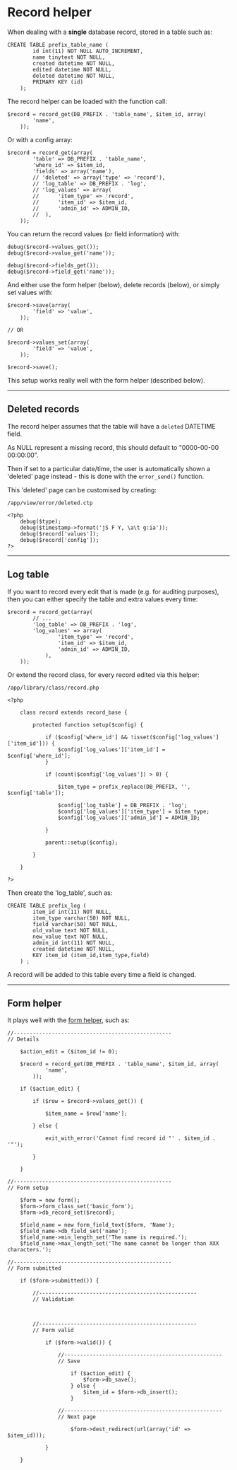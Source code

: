 
# Record helper

When dealing with a **single** database record, stored in a table such as:

	CREATE TABLE prefix_table_name (
			id int(11) NOT NULL AUTO_INCREMENT,
			name tinytext NOT NULL,
			created datetime NOT NULL,
			edited datetime NOT NULL,
			deleted datetime NOT NULL,
			PRIMARY KEY (id)
		);

The record helper can be loaded with the function call:

	$record = record_get(DB_PREFIX . 'table_name', $item_id, array(
			'name',
		));

Or with a config array:

	$record = record_get(array(
			'table' => DB_PREFIX . 'table_name',
			'where_id' => $item_id,
			'fields' => array('name'),
			// 'deleted' => array('type' => 'record'),
			// 'log_table' => DB_PREFIX . 'log',
			// 'log_values' => array(
			// 		'item_type' => 'record',
			// 		'item_id' => $item_id,
			// 		'admin_id' => ADMIN_ID,
			// 	),
		));

You can return the record values (or field information) with:

	debug($record->values_get());
	debug($record->value_get('name'));

	debug($record->fields_get());
	debug($record->field_get('name'));

And either use the form helper (below), delete records (below), or simply set values with:

	$record->save(array(
			'field' => 'value',
		));

	// OR

	$record->values_set(array(
			'field' => 'value',
		));

	$record->save();

This setup works really well with the form helper (described below).

---

## Deleted records

The record helper assumes that the table will have a `deleted` DATETIME field.

As NULL represent a missing record, this should default to "0000-00-00 00:00:00".

Then if set to a particular date/time, the user is automatically shown a 'deleted' page instead - this is done with the `error_send()` function.

This 'deleted' page can be customised by creating:

	/app/view/error/deleted.ctp

	<?php
		debug($type);
		debug($timestamp->format('jS F Y, \a\t g:ia'));
		debug($record['values']);
		debug($record['config']);
	?>

---

## Log table

If you want to record every edit that is made (e.g. for auditing purposes), then you can either specify the table and extra values every time:

	$record = record_get(array(
			// ...
			'log_table' => DB_PREFIX . 'log',
			'log_values' => array(
					'item_type' => 'record',
					'item_id' => $item_id,
					'admin_id' => ADMIN_ID,
				),
		));

Or extend the record class, for every record edited via this helper:

	/app/library/class/record.php

	<?php

		class record extends record_base {

			protected function setup($config) {

				if ($config['where_id'] && !isset($config['log_values']['item_id'])) {
					$config['log_values']['item_id'] = $config['where_id'];
				}

				if (count($config['log_values']) > 0) {

					$item_type = prefix_replace(DB_PREFIX, '', $config['table']);

					$config['log_table'] = DB_PREFIX . 'log';
					$config['log_values']['item_type'] = $item_type;
					$config['log_values']['admin_id'] = ADMIN_ID;

				}

				parent::setup($config);

			}

		}

	?>

Then create the 'log_table', such as:

	CREATE TABLE prefix_log (
			item_id int(11) NOT NULL,
			item_type varchar(50) NOT NULL,
			field varchar(50) NOT NULL,
			old_value text NOT NULL,
			new_value text NOT NULL,
			admin_id int(11) NOT NULL,
			created datetime NOT NULL,
			KEY item_id (item_id,item_type,field)
		) ;

A record will be added to this table every time a field is changed.

---

## Form helper

It plays well with the [form helper](../../doc/helpers/form.md), such as:

	//--------------------------------------------------
	// Details

		$action_edit = ($item_id != 0);

		$record = record_get(DB_PREFIX . 'table_name', $item_id, array(
				'name',
			));

		if ($action_edit) {

			if ($row = $record->values_get()) {

				$item_name = $row['name'];

			} else {

				exit_with_error('Cannot find record id "' . $item_id . '"');

			}

		}

	//--------------------------------------------------
	// Form setup

		$form = new form();
		$form->form_class_set('basic_form');
		$form->db_record_set($record);

		$field_name = new form_field_text($form, 'Name');
		$field_name->db_field_set('name');
		$field_name->min_length_set('The name is required.');
		$field_name->max_length_set('The name cannot be longer than XXX characters.');

	//--------------------------------------------------
	// Form submitted

		if ($form->submitted()) {

			//--------------------------------------------------
			// Validation



			//--------------------------------------------------
			// Form valid

				if ($form->valid()) {

					//--------------------------------------------------
					// Save

						if ($action_edit) {
							$form->db_save();
						} else {
							$item_id = $form->db_insert();
						}

					//--------------------------------------------------
					// Next page

						$form->dest_redirect(url(array('id' => $item_id)));

				}

		}
